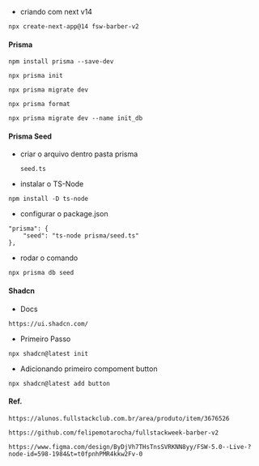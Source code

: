 
* criando com next v14
```
npx create-next-app@14 fsw-barber-v2
```

#### Prisma
```
npm install prisma --save-dev
```

```
npx prisma init
```

```
npx prisma migrate dev
```

```
npx prisma format
```

``` migrate witch name
npx prisma migrate dev --name init_db
```

#### Prisma Seed
* criar o arquivo dentro pasta prisma
   ```
   seed.ts
   ``` 
* instalar o TS-Node
```
npm install -D ts-node
```

* configurar o package.json
```
"prisma": {
    "seed": "ts-node prisma/seed.ts"
},
```

* rodar o comando
```
npx prisma db seed
```

#### Shadcn

* Docs
```
https://ui.shadcn.com/
```

* Primeiro Passo
```
npx shadcn@latest init
```

* Adicionando primeiro compoment button
```
npx shadcn@latest add button
```

#### Ref.
```ultimo visto
https://alunos.fullstackclub.com.br/area/produto/item/3676526
```

```github
https://github.com/felipemotarocha/fullstackweek-barber-v2
```

```figma
https://www.figma.com/design/ByDjVh7THsTnsSVRKNN8yy/FSW-5.0--Live-?node-id=598-1984&t=t0fpnhPMR4kkw2Fv-0
```